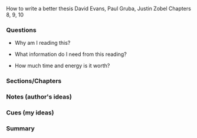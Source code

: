 How to write a better thesis
David Evans, Paul Gruba, Justin Zobel
Chapters 8, 9, 10
### Questions
- Why am I reading this?


- What information do I need from this reading?


- How much time and energy is it worth?



### Sections/Chapters


### Notes (author's ideas)



### Cues (my ideas)




### Summary

